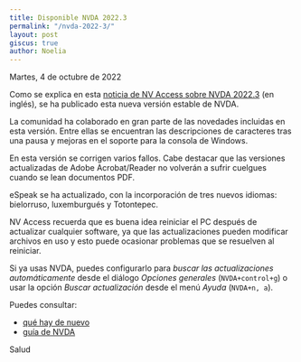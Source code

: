 ```yaml
---
title: Disponible NVDA 2022.3
permalink: "/nvda-2022-3/"
layout: post
giscus: true
author: Noelia
---
```


<footer>Martes, 4 de octubre de 2022</footer>

Como se explica en esta [noticia de NV Access sobre NVDA 2022.3](https://www.nvaccess.org/post/nvda-2022-3/) (en inglés), se ha publicado esta nueva versión estable de NVDA.

La comunidad ha colaborado en gran parte de las novedades incluidas en esta versión. Entre ellas se encuentran las descripciones de caracteres tras una pausa y mejoras en el soporte para la consola de Windows.

En esta versión se corrigen varios fallos. Cabe destacar que las versiones actualizadas de Adobe Acrobat/Reader no volverán a sufrir cuelgues cuando se lean documentos PDF.

eSpeak se ha actualizado, con la incorporación de tres nuevos idiomas: bielorruso, luxemburgués y Totontepec.

NV Access recuerda que es buena idea reiniciar el PC después de actualizar cualquier software, ya que las actualizaciones pueden modificar archivos en uso y esto puede ocasionar problemas que se resuelven al reiniciar.

Si ya usas NVDA, puedes configurarlo para *buscar las actualizaciones automáticamente* desde el diálogo *Opciones generales* (`NVDA+control+g`) o usar la opción *Buscar actualización* desde el menú *Ayuda* (`NVDA+n, a`).

Puedes consultar:

- [qué hay de nuevo](https://nvdaes.github.io/changes.html)
- [guía de NVDA](https://nvdaes.github.io/userGuide.html)

Salud
